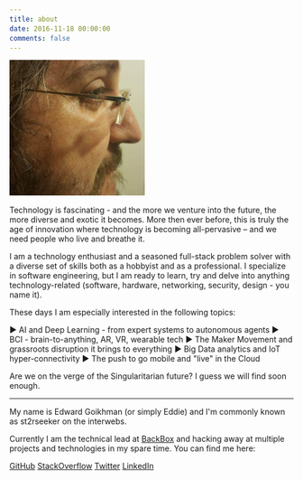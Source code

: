 ```yaml
---
title: about
date: 2016-11-18 00:00:00
comments: false
---
```


![Hi there!](/content/images/profile.png)

Technology is fascinating - and the more we venture into the future, the more diverse and exotic it becomes. More then ever before, this is truly the age of innovation where technology is becoming all-pervasive – and we need people who live and breathe it.

I am a technology enthusiast and a seasoned full-stack problem solver with a diverse set of skills both as a hobbyist and as a professional. I specialize in software engineering, but I am ready to learn, try and delve into anything technology-related (software, hardware, networking, security, design - you name it).

These days I am especially interested in the following topics:

► AI and Deep Learning - from expert systems to autonomous agents
► BCI - brain-to-anything, AR, VR, wearable tech
► The Maker Movement and grassroots disruption it brings to everything
► Big Data analytics and IoT hyper-connectivity
► The push to go mobile and "live" in the Cloud

Are we on the verge of the Singularitarian future? I guess we will find soon enough.

----

My name is Edward Goikhman (or simply Eddie) and I'm commonly known as st2rseeker on the interwebs.

Currently I am the technical lead at [BackBox](http://backbox.co) and hacking away at multiple projects and technologies in my spare time.
You can find me here:

[GitHub](https://github.com/st2rseeker)
[StackOverflow](https://stackoverflow.com/users/3990981/st2rseeker)
[Twitter](https://twitter.com/st2rseeker)
[LinkedIn](https://il.linkedin.com/in/edwardgoikhman)